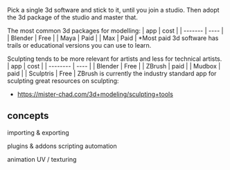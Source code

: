 Pick a single 3d software and stick to it, until you join a studio.
Then adopt the 3d package of the studio and master that.

The most common 3d packages for modelling:
| app     | cost |
| ------- | ---- |
| Blender | Free |
| Maya    | Paid |
| Max     | Paid |
*Most paid 3d software has trails or educational versions you can use to learn.

Sculpting tends to be more relevant for artists and less for technical artists.
| app      | cost |
| -------- | ---- |
| Blender  | Free |
| ZBrush   | paid |
| Mudbox   | paid |
| Sculptris | Free |
ZBrush is currently the industry standard app for sculpting
great resources on sculpting:
- https://mister-chad.com/3d+modeling/sculpting+tools

## concepts
importing & exporting

plugins & addons
scripting
automation

animation
UV / texturing

